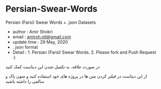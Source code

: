 # Persian-Swear-Words
Persian (Farsi) Swear Words + .json Datasets

* author : Amir Shokri
* email : amirsh.nll@gmail.com
* update time : 29 May, 2020
* . json format
* Detail : 1. Persian (Farsi) Swear Words. 2. Please fork and Push Request :)


در صورت علاقه، به تکمیل شدن این دیتاست کمک کنید

از این دیتاست در فیلتر کردن متن ها در پروژه های خود استفاده کنید و متون پاک و سالمی را داشته باشید
